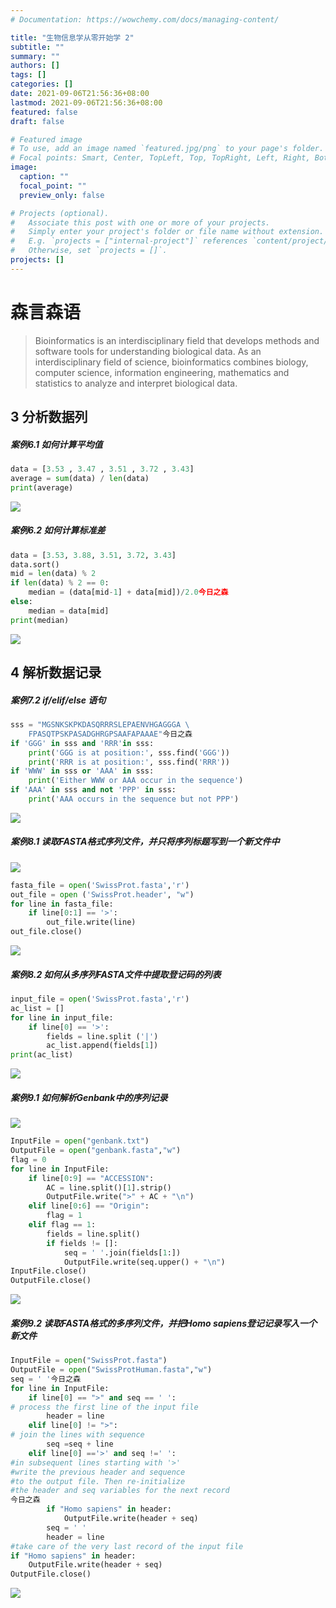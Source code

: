 ```yaml
---
# Documentation: https://wowchemy.com/docs/managing-content/

title: "生物信息学从零开始学 2"
subtitle: ""
summary: ""
authors: []
tags: []
categories: []
date: 2021-09-06T21:56:36+08:00
lastmod: 2021-09-06T21:56:36+08:00
featured: false
draft: false

# Featured image
# To use, add an image named `featured.jpg/png` to your page's folder.
# Focal points: Smart, Center, TopLeft, Top, TopRight, Left, Right, BottomLeft, Bottom, BottomRight.
image:
  caption: ""
  focal_point: ""
  preview_only: false

# Projects (optional).
#   Associate this post with one or more of your projects.
#   Simply enter your project's folder or file name without extension.
#   E.g. `projects = ["internal-project"]` references `content/project/deep-learning/index.md`.
#   Otherwise, set `projects = []`.
projects: []
---
```

# 森言森语
>Bioinformatics is an interdisciplinary field that develops methods and software tools for understanding biological data. As an interdisciplinary field of science, bioinformatics combines biology, computer science, information engineering, mathematics and statistics to analyze and interpret biological data.
## 3 分析数据列
##### 案例6.1 如何计算平均值
```python
data = [3.53 , 3.47 , 3.51 , 3.72 , 3.43]
average = sum(data) / len(data)
print(average)
```

![](3ae02009-869b-4a4d-9234-c0a7849961b8.png)

##### 案例6.2 如何计算标准差
```python
data = [3.53, 3.88, 3.51, 3.72, 3.43]
data.sort()
mid = len(data) % 2
if len(data) % 2 == 0:
    median = (data[mid-1] + data[mid])/2.0今日之森
else:
    median = data[mid]
print(median)
```

![](aab4e192-3b1b-4086-9a56-77ae5e1bc431.png)

## 4 解析数据记录


##### 案例7.2 if/elif/else 语句
```python
sss = "MGSNKSKPKDASQRRRSLEPAENVHGAGGGA \
    FPASQTPSKPASADGHRGPSAAFAPAAAE"今日之森
if 'GGG' in sss and 'RRR'in sss:
    print('GGG is at position:', sss.find('GGG'))
    print('RRR is at position:', sss.find('RRR'))
if 'WWW' in sss or 'AAA' in sss:
    print('Either WWW or AAA occur in the sequence')
if 'AAA' in sss and not 'PPP' in sss:
    print('AAA occurs in the sequence but not PPP')
```

![](7286932a-d6b1-46cd-95c8-f684ba5ca4ac.png)

##### 案例8.1 读取FASTA格式序列文件，并只将序列标题写到一个新文件中

![](97d62870-63ad-4fbb-88f2-24b65a4f8d87.png)

```python
fasta_file = open('SwissProt.fasta','r')
out_file = open ('SwissProt.header', "w")
for line in fasta_file:
    if line[0:1] == '>':
        out_file.write(line)
out_file.close()
```
![](dd9f5960-008e-40e5-8885-aa5770629ee4.png)
##### 案例8.2 如何从多序列FASTA文件中提取登记码的列表

```python
input_file = open('SwissProt.fasta','r')
ac_list = []
for line in input_file:
    if line[0] == '>':
        fields = line.split ('|')
        ac_list.append(fields[1])
print(ac_list)
```
![](81bf1c63-27d0-4505-8d43-f253d5a56f74.png)
##### 案例9.1 如何解析Genbank中的序列记录

![](efa76b3f-7678-497a-8d90-a0126b96a3da.png)
```python
InputFile = open("genbank.txt")
OutputFile = open("genbank.fasta","w")
flag = 0
for line in InputFile:
    if line[0:9] == "ACCESSION":
        AC = line.split()[1].strip()
        OutputFile.write(">" + AC + "\n")
    elif line[0:6] == "Origin":
        flag = 1
    elif flag == 1:
        fields = line.split()
        if fields != []:
            seq = ' '.join(fields[1:])
            OutputFile.write(seq.upper() + "\n")
InputFile.close()
OutputFile.close()

```

![](e9681c57-dcf2-43fd-9385-ba54b9282e93.png)
##### 案例9.2 读取FASTA格式的多序列文件，并把Homo sapiens登记记录写入一个新文件
```python
InputFile = open("SwissProt.fasta")
OutputFile = open("SwissProtHuman.fasta","w")
seq = ' '今日之森
for line in InputFile:
    if line[0] == ">" and seq == ' ':
# process the first line of the input file
        header = line
    elif line[0] != ">":
# join the lines with sequence
        seq =seq + line
    elif line[0] =='>' and seq !=' ':
#in subsequent lines starting with '>'
#write the previous header and sequence
#to the output file. Then re-initialize
#the header and seq variables for the next record
今日之森
        if "Homo sapiens" in header:
            OutputFile.write(header + seq)
        seq = ' '
        header = line
#take care of the very last record of the input file
if "Homo sapiens" in header:
    OutputFile.write(header + seq)
OutputFile.close()

```
![](34558753-b69b-417a-b74a-7967c55687ad.png)
